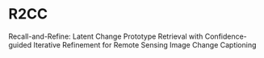 # R2CC
Recall-and-Refine: Latent Change Prototype Retrieval with Confidence-guided Iterative Refinement for Remote Sensing Image Change Captioning
